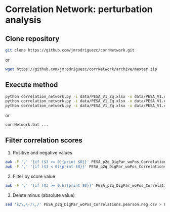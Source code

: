 # Correlation Network: perturbation analysis

## Clone repository

```bash
git clone https://github.com/jmrodriguezc/corrNetwork.git
```

or
```bash
wget https://github.com/jmrodriguezc/corrNetwork/archive/master.zip
```

## Execute method

```bash
python correlation_network.py -i data/PESA_V1_Zq.xlsx -o data/PESA_V1.corr_net.pearson.csv
python correlation_network.py -i data/PESA_V1_Zq.xlsx -o data/PESA_V1.corr_net.kendall.csv -m kendall
python correlation_network.py -i data/PESA_V1_Zq.xlsx -o data/PESA_V1.corr_net.spearman.csv -m spearman
```

or

```bash
corrNetwork.bat ...
```

## Filter correlation scores

1. Positive and negative values

```bash
awk -F ',' '{if ($3 >= 0){print $0}}' PESA_p2q_DigPar_woPos_Correlations.pearson.csv > PESA_p2q_DigPar_woPos_Correlations.pearson.pos.csv
awk -F ',' '{if ($3 < 0){print $0}}' PESA_p2q_DigPar_woPos_Correlations.pearson.csv > PESA_p2q_DigPar_woPos_Correlations.pearson.neg.csv
```

2. Filter by score value

```bash
awk -F ',' '{if ($3 >= 0.6){print $0}}' PESA_p2q_DigPar_woPos_Correlations.pearson.pos.csv > PESA_p2q_DigPar_woPos_Correlations.pearson.pos.thr_06.csv
```

3. Delete minus (absolute value)
```bash
sed 's/\,\-/\,/' PESA_p2q_DigPar_woPos_Correlations.pearson.neg.csv > PESA_p2q_DigPar_woPos_Correlations.pearson.neg.abs.csv
```

